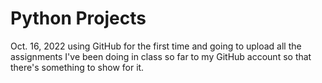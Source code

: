 # Python Projects

Oct. 16, 2022 using GitHub for the first time and going to upload all the assignments I've been doing in class so far to my GitHub account so that there's something to show for it.
